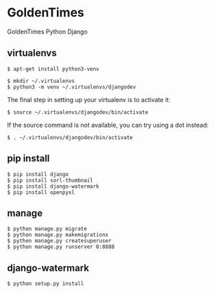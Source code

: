 # GoldenTimes
GoldenTimes Python Django

## virtualenvs
```
$ apt-get install python3-venv
```
```
$ mkdir ~/.virtualenvs
$ python3 -m venv ~/.virtualenvs/djangodev
```
The final step in setting up your virtualenv is to activate it:
```
$ source ~/.virtualenvs/djangodev/bin/activate
```
If the source command is not available, you can try using a dot instead:
```
$ . ~/.virtualenvs/djangodev/bin/activate
```

## pip install

```
$ pip install django
$ pip install sorl-thumbnail
$ pip install django-watermark
$ pip install openpyxl
```

## manage

```
$ python manage.py migrate
$ python manage.py makemigrations
$ python manage.py createsuperuser
$ python manage.py runserver 0:8888
```

## django-watermark

```
$ python setup.py install
```
